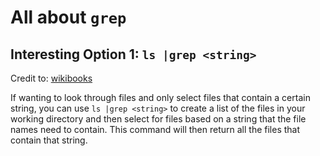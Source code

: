 # All about ```grep```

## Interesting Option 1: ```ls |grep <string>```
Credit to: [wikibooks](https://en.wikibooks.org/wiki/Grep)

If wanting to look through files and only select files that contain a certain string, you can use ```ls |grep <string>```
to create a list of the files in your working directory and then select for files based on a string that the file names need to contain. This
command will then return all the files that contain that string.


